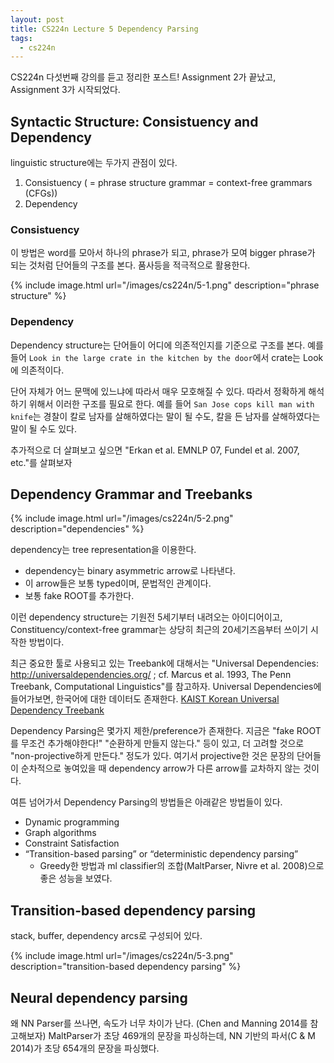 ```yaml
---
layout: post
title: CS224n Lecture 5 Dependency Parsing
tags:
  - cs224n
---
```


CS224n 다섯번째 강의를 듣고 정리한 포스트! Assignment 2가 끝났고, Assignment 3가 시작되었다.

## Syntactic Structure: Consistuency and Dependency

linguistic structure에는 두가지 관점이 있다.

1. Consistuency ( = phrase structure grammar = context-free grammars (CFGs))
2. Dependency

### Consistuency

이 방법은 word를 모아서 하나의 phrase가 되고, phrase가 모여 bigger phrase가 되는 것처럼 단어들의 구조를 본다. 품사등을 적극적으로 활용한다.

{% include image.html url="/images/cs224n/5-1.png" description="phrase structure" %}

### Dependency

Dependency structure는 단어들이 어디에 의존적인지를 기준으로 구조를 본다. 예를 들어 `Look in the large crate in the kitchen by the door`에서 crate는 Look에 의존적이다.

단어 자체가 어느 문맥에 있느냐에 따라서 매우 모호해질 수 있다. 따라서 정확하게 해석하기 위해서 이러한 구조를 필요로 한다. 예를 들어 `San Jose cops kill man with knife`는 경찰이 칼로 남자를 살해하였다는 말이 될 수도, 칼을 든 남자를 살해하였다는 말이 될 수도 있다.

추가적으로 더 살펴보고 싶으면 "Erkan et al. EMNLP 07, Fundel et al. 2007, etc."를 살펴보자

## Dependency Grammar and Treebanks

{% include image.html url="/images/cs224n/5-2.png" description="dependencies" %}

dependency는 tree representation을 이용한다.

* dependency는 binary asymmetric arrow로 나타낸다.
* 이 arrow들은 보통 typed이며, 문법적인 관계이다.
* 보통 fake ROOT를 추가한다.

이런 dependency structure는 기원전 5세기부터 내려오는 아이디어이고, Constituency/context-free grammar는 상당히 최근의 20세기즈음부터 쓰이기 시작한 방법이다.

최근 중요한 툴로 사용되고 있는 Treebank에 대해서는 "Universal Dependencies: http://universaldependencies.org/ ; cf. Marcus et al. 1993, The Penn Treebank, Computational Linguistics"를 참고하자. Universal Dependencies에 들어가보면, 한국어에 대한 데이터도 존재한다. [KAIST Korean Universal Dependency Treebank](https://github.com/UniversalDependencies/UD_Korean-Kaist)

Dependency Parsing은 몇가지 제한/preference가 존재한다. 지금은 "fake ROOT를 무조건 추가해야한다!" "순환하게 만들지 않는다." 등이 있고, 더 고려할 것으로 "non-projective하게 만든다." 정도가 있다. 여기서 projective한 것은 문장의 단어들이 순차적으로 놓여있을 때 dependency arrow가 다른 arrow를 교차하지 않는 것이다.

여튼 넘어가서 Dependency Parsing의 방법들은 아래같은 방법들이 있다.

* Dynamic programming
* Graph algorithms
* Constraint Satisfaction
* “Transition-based parsing” or “deterministic dependency parsing”
  * Greedy한 방법과 ml classifier의 조합(MaltParser, Nivre et al. 2008)으로 좋은 성능을 보였다.

## Transition-based dependency parsing

stack, buffer, dependency arcs로 구성되어 있다.

{% include image.html url="/images/cs224n/5-3.png" description="transition-based dependency parsing" %}

## Neural dependency parsing

왜 NN Parser를 쓰나면, 속도가 너무 차이가 난다. (Chen and Manning 2014를 참고해보자) MaltParser가 초당 469개의 문장을 파싱하는데, NN 기반의 파서(C & M 2014)가 초당 654개의 문장을 파싱했다.
